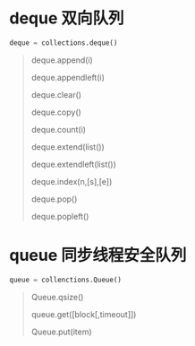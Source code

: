 # deque 双向队列

```python
deque = collections.deque()
```

> deque.append(i)
>
> deque.appendleft(i)
>
> deque.clear()
>
> deque.copy()
>
> deque.count(i)
>
> deque.extend(list())
>
> deque.extendleft(list())
>
> deque.index(n,[s],[e])
>
> deque.pop()
>
> deque.popleft()

# queue 同步线程安全队列

```python
queue = collenctions.Queue()
```

>Queue.qsize()
>
>queue.get([block[,timeout]])
>
>Queue.put(item)